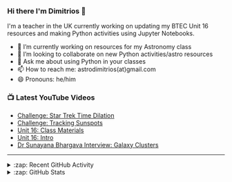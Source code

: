 ### Hi there I'm Dimitrios :stars:

I'm a teacher in the UK currently working on updating my BTEC Unit 16 resources and making Python activities using Jupyter Notebooks.

- 🔭 I’m currently working on resources for my Astronomy class
- 👯 I’m looking to collaborate on new Python activities/astro resources
- 💬 Ask me about using Python in your classes
- 📫 How to reach me: astrodimitrios(at)gmail.com
- 😄 Pronouns: he/him

### 📺 Latest YouTube Videos

<!-- YOUTUBE:START -->
- [Challenge: Star Trek Time Dilation](https://www.youtube.com/watch?v=zwUEvdA4B6w)
- [Challenge: Tracking Sunspots](https://www.youtube.com/watch?v=mkmbQpJU94w)
- [Unit 16: Class Materials](https://www.youtube.com/watch?v=tINxbXZGG0U)
- [Unit 16: Intro](https://www.youtube.com/watch?v=BNys2kCSm5o)
- [Dr Sunayana Bhargava Interview: Galaxy Clusters](https://www.youtube.com/watch?v=PfNrseFBSnw)
<!-- YOUTUBE:END -->

---

<details>
  <summary>:zap: Recent GitHub Activity</summary>
  
<!--START_SECTION:activity-->
1. ❗️ Closed issue [#3](https://github.com/astroDimitrios/Astronomy/issues/3) in [astroDimitrios/Astronomy](https://github.com/astroDimitrios/Astronomy)
2. ❗️ Closed issue [#6](https://github.com/astroDimitrios/Astronomy/issues/6) in [astroDimitrios/Astronomy](https://github.com/astroDimitrios/Astronomy)
3. 🗣 Commented on [#6](https://github.com/astroDimitrios/Astronomy/issues/6) in [astroDimitrios/Astronomy](https://github.com/astroDimitrios/Astronomy)
4. ❗️ Closed issue [#8](https://github.com/astroDimitrios/Astronomy/issues/8) in [astroDimitrios/Astronomy](https://github.com/astroDimitrios/Astronomy)
5. 🗣 Commented on [#8](https://github.com/astroDimitrios/Astronomy/issues/8) in [astroDimitrios/Astronomy](https://github.com/astroDimitrios/Astronomy)
<!--END_SECTION:activity-->

</details>

<details>
  <summary>:zap: GitHub Stats</summary>

  <img align="left" alt="astroDimitrios' GitHub Stats" src="https://github-readme-stats.vercel.app/api?username=astroDimitrios&show_icons=true&hide_border=true" />

</details>

<!--
**astroDimitrios/astroDimitrios** is a ✨ _special_ ✨ repository because its `README.md` (this file) appears on your GitHub profile.

Here are some ideas to get you started:

- 🔭 I’m currently working on ...
- 🌱 I’m currently learning ...
- 👯 I’m looking to collaborate on ...
- 🤔 I’m looking for help with ...
- 💬 Ask me about ...
- 📫 How to reach me: ...
- 😄 Pronouns: ...
- ⚡ Fun fact: ...
-->
